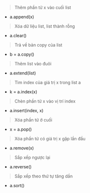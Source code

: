 > Thêm phần tử x vào cuối list
- a.append(x)

> Xóa dữ liệu list, list thành rỗng
- a.clear()

> Trả về bản copy của list
- b = a.copy()

> Thêm list vào đuôi
- a.extend(list)

> Tìm index của giá trị x trong list a
- k = a.index(x)

> Chèn phần tử x vào vị trí index
- a.insert(index, x)

> Xóa phần tử ở cuối
- x = a.pop()

> Xóa phần tử có giá trị x gặp lần đầu 
- a.remove(x)

> Sắp xếp ngược lại
- a.reverse()

> Sắp xếp theo thứ tự tăng dần
- a.sort()


